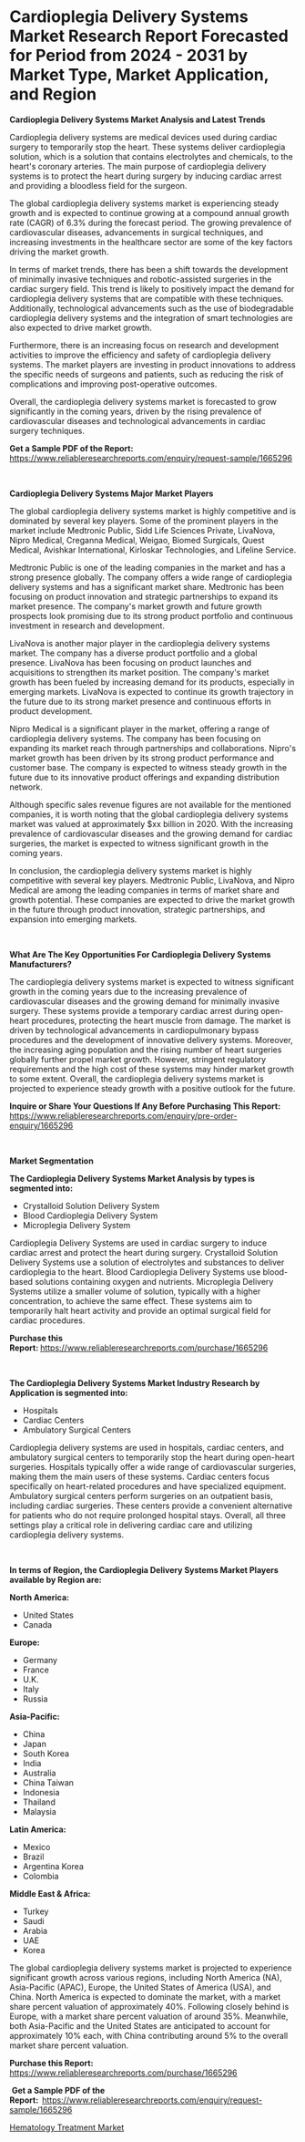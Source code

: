 <p><h1>Cardioplegia Delivery Systems Market Research Report Forecasted for Period from 2024 -  2031 by Market Type, Market Application, and Region</h1></p><p><strong>Cardioplegia Delivery Systems Market Analysis and Latest Trends</strong></p>
<p><p>Cardioplegia delivery systems are medical devices used during cardiac surgery to temporarily stop the heart. These systems deliver cardioplegia solution, which is a solution that contains electrolytes and chemicals, to the heart's coronary arteries. The main purpose of cardioplegia delivery systems is to protect the heart during surgery by inducing cardiac arrest and providing a bloodless field for the surgeon.</p><p>The global cardioplegia delivery systems market is experiencing steady growth and is expected to continue growing at a compound annual growth rate (CAGR) of 6.3% during the forecast period. The growing prevalence of cardiovascular diseases, advancements in surgical techniques, and increasing investments in the healthcare sector are some of the key factors driving the market growth.</p><p>In terms of market trends, there has been a shift towards the development of minimally invasive techniques and robotic-assisted surgeries in the cardiac surgery field. This trend is likely to positively impact the demand for cardioplegia delivery systems that are compatible with these techniques. Additionally, technological advancements such as the use of biodegradable cardioplegia delivery systems and the integration of smart technologies are also expected to drive market growth.</p><p>Furthermore, there is an increasing focus on research and development activities to improve the efficiency and safety of cardioplegia delivery systems. The market players are investing in product innovations to address the specific needs of surgeons and patients, such as reducing the risk of complications and improving post-operative outcomes.</p><p>Overall, the cardioplegia delivery systems market is forecasted to grow significantly in the coming years, driven by the rising prevalence of cardiovascular diseases and technological advancements in cardiac surgery techniques.</p></p>
<p><strong>Get a Sample PDF of the Report:&nbsp;</strong> <a href="https://www.reliableresearchreports.com/enquiry/request-sample/1665296">https://www.reliableresearchreports.com/enquiry/request-sample/1665296</a></p>
<p>&nbsp;</p>
<p><strong>Cardioplegia Delivery Systems Major Market Players</strong></p>
<p><p>The global cardioplegia delivery systems market is highly competitive and is dominated by several key players. Some of the prominent players in the market include Medtronic Public, Sidd Life Sciences Private, LivaNova, Nipro Medical, Creganna Medical, Weigao, Biomed Surgicals, Quest Medical, Avishkar International, Kirloskar Technologies, and Lifeline Service.</p><p>Medtronic Public is one of the leading companies in the market and has a strong presence globally. The company offers a wide range of cardioplegia delivery systems and has a significant market share. Medtronic has been focusing on product innovation and strategic partnerships to expand its market presence. The company's market growth and future growth prospects look promising due to its strong product portfolio and continuous investment in research and development.</p><p>LivaNova is another major player in the cardioplegia delivery systems market. The company has a diverse product portfolio and a global presence. LivaNova has been focusing on product launches and acquisitions to strengthen its market position. The company's market growth has been fueled by increasing demand for its products, especially in emerging markets. LivaNova is expected to continue its growth trajectory in the future due to its strong market presence and continuous efforts in product development.</p><p>Nipro Medical is a significant player in the market, offering a range of cardioplegia delivery systems. The company has been focusing on expanding its market reach through partnerships and collaborations. Nipro's market growth has been driven by its strong product performance and customer base. The company is expected to witness steady growth in the future due to its innovative product offerings and expanding distribution network.</p><p>Although specific sales revenue figures are not available for the mentioned companies, it is worth noting that the global cardioplegia delivery systems market was valued at approximately $xx billion in 2020. With the increasing prevalence of cardiovascular diseases and the growing demand for cardiac surgeries, the market is expected to witness significant growth in the coming years.</p><p>In conclusion, the cardioplegia delivery systems market is highly competitive with several key players. Medtronic Public, LivaNova, and Nipro Medical are among the leading companies in terms of market share and growth potential. These companies are expected to drive the market growth in the future through product innovation, strategic partnerships, and expansion into emerging markets.</p></p>
<p>&nbsp;</p>
<p><strong>What Are The Key Opportunities For Cardioplegia Delivery Systems Manufacturers?</strong></p>
<p><p>The cardioplegia delivery systems market is expected to witness significant growth in the coming years due to the increasing prevalence of cardiovascular diseases and the growing demand for minimally invasive surgery. These systems provide a temporary cardiac arrest during open-heart procedures, protecting the heart muscle from damage. The market is driven by technological advancements in cardiopulmonary bypass procedures and the development of innovative delivery systems. Moreover, the increasing aging population and the rising number of heart surgeries globally further propel market growth. However, stringent regulatory requirements and the high cost of these systems may hinder market growth to some extent. Overall, the cardioplegia delivery systems market is projected to experience steady growth with a positive outlook for the future.</p></p>
<p><strong>Inquire or Share Your Questions If Any Before Purchasing This Report:</strong> <a href="https://www.reliableresearchreports.com/enquiry/pre-order-enquiry/1665296">https://www.reliableresearchreports.com/enquiry/pre-order-enquiry/1665296</a></p>
<p>&nbsp;</p>
<p><strong>Market Segmentation</strong></p>
<p><strong>The Cardioplegia Delivery Systems Market Analysis by types is segmented into:</strong></p>
<p><ul><li>Crystalloid Solution Delivery System</li><li>Blood Cardioplegia Delivery System</li><li>Microplegia Delivery System</li></ul></p>
<p><p>Cardioplegia Delivery Systems are used in cardiac surgery to induce cardiac arrest and protect the heart during surgery. Crystalloid Solution Delivery Systems use a solution of electrolytes and substances to deliver cardioplegia to the heart. Blood Cardioplegia Delivery Systems use blood-based solutions containing oxygen and nutrients. Microplegia Delivery Systems utilize a smaller volume of solution, typically with a higher concentration, to achieve the same effect. These systems aim to temporarily halt heart activity and provide an optimal surgical field for cardiac procedures.</p></p>
<p><strong>Purchase this Report:&nbsp;</strong><a href="https://www.reliableresearchreports.com/purchase/1665296">https://www.reliableresearchreports.com/purchase/1665296</a></p>
<p>&nbsp;</p>
<p><strong>The Cardioplegia Delivery Systems Market Industry Research by Application is segmented into:</strong></p>
<p><ul><li>Hospitals</li><li>Cardiac Centers</li><li>Ambulatory Surgical Centers</li></ul></p>
<p><p>Cardioplegia delivery systems are used in hospitals, cardiac centers, and ambulatory surgical centers to temporarily stop the heart during open-heart surgeries. Hospitals typically offer a wide range of cardiovascular surgeries, making them the main users of these systems. Cardiac centers focus specifically on heart-related procedures and have specialized equipment. Ambulatory surgical centers perform surgeries on an outpatient basis, including cardiac surgeries. These centers provide a convenient alternative for patients who do not require prolonged hospital stays. Overall, all three settings play a critical role in delivering cardiac care and utilizing cardioplegia delivery systems.</p></p>
<p>&nbsp;</p>
<p><strong>In terms of Region, the Cardioplegia Delivery Systems Market Players available by Region are:</strong></p>
<p>
    <p> <strong> North America: </strong>
        <ul>
            <li>United States</li>
            <li>Canada</li>
        </ul>
        </p> 
    <p> <strong> Europe: </strong>
        <ul>
            <li>Germany</li>
            <li>France</li>
            <li>U.K.</li>
            <li>Italy</li>
            <li>Russia</li>
        </ul>
        </p> 
    <p> <strong> Asia-Pacific: </strong>
        <ul>
            <li>China</li>
            <li>Japan</li>
            <li>South Korea</li>
            <li>India</li>
            <li>Australia</li>
            <li>China Taiwan</li>
            <li>Indonesia</li>
            <li>Thailand</li>
            <li>Malaysia</li>
        </ul>
        </p> 
    <p> <strong> Latin America: </strong>
        <ul>
            <li>Mexico</li>
            <li>Brazil</li>
            <li>Argentina Korea</li>
            <li>Colombia</li>
        </ul>
        </p> 
    <p> <strong> Middle East & Africa: </strong>
        <ul>
            <li>Turkey</li>
            <li>Saudi</li>
            <li>Arabia</li>
            <li>UAE</li>
            <li>Korea</li>
        </ul>
    </p>
    </p>
<p><p>The global cardioplegia delivery systems market is projected to experience significant growth across various regions, including North America (NA), Asia-Pacific (APAC), Europe, the United States of America (USA), and China. North America is expected to dominate the market, with a market share percent valuation of approximately 40%. Following closely behind is Europe, with a market share percent valuation of around 35%. Meanwhile, both Asia-Pacific and the United States are anticipated to account for approximately 10% each, with China contributing around 5% to the overall market share percent valuation.</p></p>
<p><strong>Purchase this Report: </strong><a href="https://www.reliableresearchreports.com/purchase/1665296">https://www.reliableresearchreports.com/purchase/1665296</a></p>
<p>&nbsp;<strong>Get a Sample PDF of the Report:&nbsp;&nbsp;</strong><a href="https://www.reliableresearchreports.com/enquiry/request-sample/1665296">https://www.reliableresearchreports.com/enquiry/request-sample/1665296</a></p>
<p><strong></strong></p>
<p><p><a href="https://github.com/Krish2023na/Market-Research-Report-List-2/blob/main/hematology-treatment-market.md">Hematology Treatment Market</a></p></p>